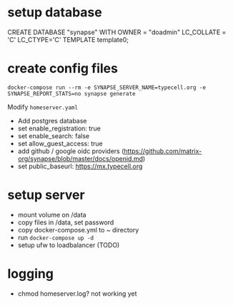 # setup database

CREATE DATABASE "synapse" WITH OWNER = "doadmin" LC_COLLATE = 'C' LC_CTYPE='C' TEMPLATE template0;

# create config files

`docker-compose run --rm -e SYNAPSE_SERVER_NAME=typecell.org -e SYNAPSE_REPORT_STATS=no synapse generate`

Modify `homeserver.yaml`

- Add postgres database
- set enable_registration: true
- set enable_search: false
- set allow_guest_access: true
- add github / google oidc providers (https://github.com/matrix-org/synapse/blob/master/docs/openid.md)
- set public_baseurl: https://mx.typecell.org

# setup server

- mount volume on /data
- copy files in /data, set password
- copy docker-compose.yml to ~ directory
- run `docker-compose up -d`
- setup ufw to loadbalancer (TODO)

# logging

- chmod homeserver.log? not working yet
